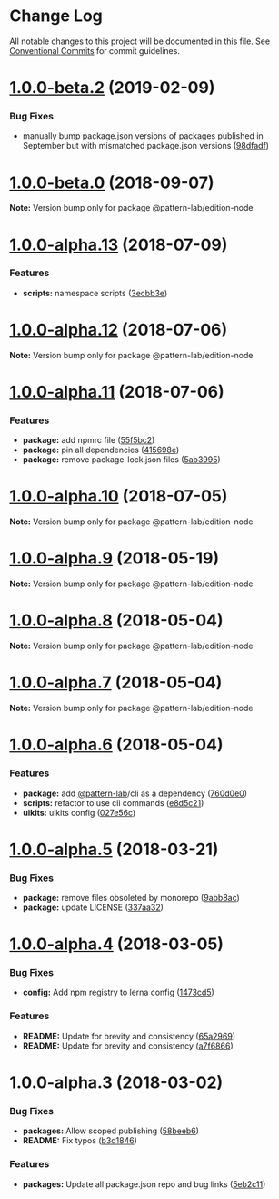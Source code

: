 # Change Log

All notable changes to this project will be documented in this file.
See [Conventional Commits](https://conventionalcommits.org) for commit guidelines.

# [1.0.0-beta.2](https://github.com/pattern-lab/patternlab-node/tree/master/packages/edition-node/compare/@pattern-lab/edition-node@1.0.0-beta.0...@pattern-lab/edition-node@1.0.0-beta.2) (2019-02-09)


### Bug Fixes

* manually bump package.json versions of packages published in September but with mismatched package.json versions ([98dfadf](https://github.com/pattern-lab/patternlab-node/tree/master/packages/edition-node/commit/98dfadf))





<a name="1.0.0-beta.0"></a>
# [1.0.0-beta.0](https://github.com/pattern-lab/patternlab-node/tree/master/packages/edition-node/compare/@pattern-lab/edition-node@1.0.0-alpha.13...@pattern-lab/edition-node@1.0.0-beta.0) (2018-09-07)

**Note:** Version bump only for package @pattern-lab/edition-node





<a name="1.0.0-alpha.13"></a>

# [1.0.0-alpha.13](https://github.com/pattern-lab/patternlab-node/tree/master/packages/edition-node/compare/@pattern-lab/edition-node@1.0.0-alpha.12...@pattern-lab/edition-node@1.0.0-alpha.13) (2018-07-09)

### Features

* **scripts:** namespace scripts ([3ecbb3e](https://github.com/pattern-lab/patternlab-node/tree/master/packages/edition-node/commit/3ecbb3e))

<a name="1.0.0-alpha.12"></a>

# [1.0.0-alpha.12](https://github.com/pattern-lab/patternlab-node/tree/master/packages/edition-node/compare/@pattern-lab/edition-node@1.0.0-alpha.11...@pattern-lab/edition-node@1.0.0-alpha.12) (2018-07-06)

**Note:** Version bump only for package @pattern-lab/edition-node

<a name="1.0.0-alpha.11"></a>

# [1.0.0-alpha.11](https://github.com/pattern-lab/patternlab-node/tree/master/packages/edition-node/compare/@pattern-lab/edition-node@1.0.0-alpha.10...@pattern-lab/edition-node@1.0.0-alpha.11) (2018-07-06)

### Features

* **package:** add npmrc file ([55f5bc2](https://github.com/pattern-lab/patternlab-node/tree/master/packages/edition-node/commit/55f5bc2))
* **package:** pin all dependencies ([415698e](https://github.com/pattern-lab/patternlab-node/tree/master/packages/edition-node/commit/415698e))
* **package:** remove package-lock.json files ([5ab3995](https://github.com/pattern-lab/patternlab-node/tree/master/packages/edition-node/commit/5ab3995))

<a name="1.0.0-alpha.10"></a>

# [1.0.0-alpha.10](https://github.com/pattern-lab/patternlab-node/tree/master/packages/edition-node/compare/@pattern-lab/edition-node@1.0.0-alpha.9...@pattern-lab/edition-node@1.0.0-alpha.10) (2018-07-05)

**Note:** Version bump only for package @pattern-lab/edition-node

<a name="1.0.0-alpha.9"></a>

# [1.0.0-alpha.9](https://github.com/pattern-lab/patternlab-node/tree/master/packages/edition-node/compare/@pattern-lab/edition-node@1.0.0-alpha.8...@pattern-lab/edition-node@1.0.0-alpha.9) (2018-05-19)

**Note:** Version bump only for package @pattern-lab/edition-node

<a name="1.0.0-alpha.8"></a>

# [1.0.0-alpha.8](https://github.com/pattern-lab/patternlab-node/tree/master/packages/edition-node/compare/@pattern-lab/edition-node@1.0.0-alpha.7...@pattern-lab/edition-node@1.0.0-alpha.8) (2018-05-04)

**Note:** Version bump only for package @pattern-lab/edition-node

<a name="1.0.0-alpha.7"></a>

# [1.0.0-alpha.7](https://github.com/pattern-lab/patternlab-node/tree/master/packages/edition-node/compare/@pattern-lab/edition-node@1.0.0-alpha.6...@pattern-lab/edition-node@1.0.0-alpha.7) (2018-05-04)

**Note:** Version bump only for package @pattern-lab/edition-node

<a name="1.0.0-alpha.6"></a>

# [1.0.0-alpha.6](https://github.com/pattern-lab/patternlab-node/tree/master/packages/edition-node/compare/@pattern-lab/edition-node@1.0.0-alpha.5...@pattern-lab/edition-node@1.0.0-alpha.6) (2018-05-04)

### Features

* **package:** add [@pattern-lab](https://github.com/pattern-lab)/cli as a dependency ([760d0e0](https://github.com/pattern-lab/patternlab-node/tree/master/packages/edition-node/commit/760d0e0))
* **scripts:** refactor to use cli commands ([e8d5c21](https://github.com/pattern-lab/patternlab-node/tree/master/packages/edition-node/commit/e8d5c21))
* **uikits:** uikits config ([027e56c](https://github.com/pattern-lab/patternlab-node/tree/master/packages/edition-node/commit/027e56c))

<a name="1.0.0-alpha.5"></a>

# [1.0.0-alpha.5](https://github.com/pattern-lab/patternlab-node/tree/master/packages/edition-node/compare/@pattern-lab/edition-node@1.0.0-alpha.4...@pattern-lab/edition-node@1.0.0-alpha.5) (2018-03-21)

### Bug Fixes

* **package:** remove files obsoleted by monorepo ([9abb8ac](https://github.com/pattern-lab/patternlab-node/tree/master/packages/edition-node/commit/9abb8ac))
* **package:** update LICENSE ([337aa32](https://github.com/pattern-lab/patternlab-node/tree/master/packages/edition-node/commit/337aa32))

<a name="1.0.0-alpha.4"></a>

# [1.0.0-alpha.4](https://github.com/pattern-lab/patternlab-node/tree/master/packages/edition-node/compare/@pattern-lab/edition-node@1.0.0-alpha.3...@pattern-lab/edition-node@1.0.0-alpha.4) (2018-03-05)

### Bug Fixes

* **config:** Add npm registry to lerna config ([1473cd5](https://github.com/pattern-lab/patternlab-node/tree/master/packages/edition-node/commit/1473cd5))

### Features

* **README:** Update for brevity and consistency ([65a2969](https://github.com/pattern-lab/patternlab-node/tree/master/packages/edition-node/commit/65a2969))
* **README:** Update for brevity and consistency ([a7f6866](https://github.com/pattern-lab/patternlab-node/tree/master/packages/edition-node/commit/a7f6866))

<a name="1.0.0-alpha.3"></a>

# 1.0.0-alpha.3 (2018-03-02)

### Bug Fixes

* **packages:** Allow scoped publishing ([58beeb6](https://github.com/pattern-lab/patternlab-node/tree/master/packages/edition-node/commit/58beeb6))
* **README:** Fix typos ([b3d1846](https://github.com/pattern-lab/patternlab-node/tree/master/packages/edition-node/commit/b3d1846))

### Features

* **packages:** Update all package.json repo and bug links ([5eb2c11](https://github.com/pattern-lab/patternlab-node/tree/master/packages/edition-node/commit/5eb2c11))
